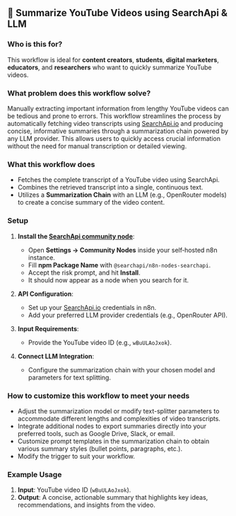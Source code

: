 ## 🎥 Summarize YouTube Videos using SearchApi & LLM

### Who is this for?

This workflow is ideal for **content creators**, **students**, **digital marketers**, **educators**, and **researchers** who want to quickly summarize YouTube videos.

### What problem does this workflow solve?

Manually extracting important information from lengthy YouTube videos can be tedious and prone to errors. This workflow streamlines the process by automatically fetching video transcripts using [SearchApi.io](https://www.searchapi.io/) and producing concise, informative summaries through a summarization chain powered by any LLM provider. This allows users to quickly access crucial information without the need for manual transcription or detailed viewing.

### What this workflow does

* Fetches the complete transcript of a YouTube video using SearchApi.
* Combines the retrieved transcript into a single, continuous text.
* Utilizes a **Summarization Chain** with an LLM (e.g., OpenRouter models) to create a concise summary of the video content.

### Setup

1. **Install the [SearchApi community node](https://www.npmjs.com/package/@searchapi/n8n-nodes-searchapi)**:
   * Open **Settings → Community Nodes** inside your self‑hosted n8n instance.
   * Fill **npm Package Name** with `@searchapi/n8n-nodes-searchapi`.
   * Accept the risk prompt, and hit **Install**.
   * It should now appear as a node when you search for it.

2. **API Configuration**:
   * Set up your [SearchApi.io](https://www.searchapi.io/) credentials in n8n.
   * Add your preferred LLM provider credentials (e.g., OpenRouter API).

3. **Input Requirements**:
   * Provide the YouTube video ID (e.g., `wBuULAoJxok`).

4. **Connect LLM Integration**:
   * Configure the summarization chain with your chosen model and parameters for text splitting.

### How to customize this workflow to meet your needs

* Adjust the summarization model or modify text-splitter parameters to accommodate different lengths and complexities of video transcripts.
* Integrate additional nodes to export summaries directly into your preferred tools, such as Google Drive, Slack, or email.
* Customize prompt templates in the summarization chain to obtain various summary styles (bullet points, paragraphs, etc.).
* Modify the trigger to suit your workflow.

### Example Usage

1. **Input**: YouTube video ID (`wBuULAoJxok`).
2. **Output**: A concise, actionable summary that highlights key ideas, recommendations, and insights from the video.